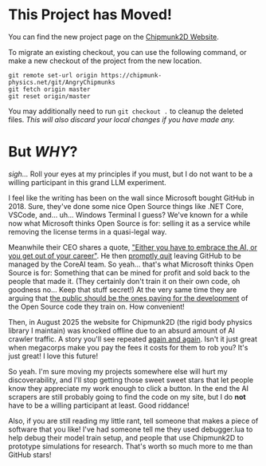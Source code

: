 # This Project has Moved!

You can find the new project page on the [Chipmunk2D Website](https://chipmunk-physics.net/git/AngryChipmunks.html).

To migrate an existing checkout, you can use the following command, or make a new checkout of the project from the new location.

```
git remote set-url origin https://chipmunk-physics.net/git/AngryChipmunks
git fetch origin master
git reset origin/master
```

You may additionally need to run `git checkout .` to cleanup the deleted files. *This will also discard your local changes if you have made any.*

# But _WHY_?

*sigh...* Roll your eyes at my principles if you must, but I do not want to be a willing participant in this grand LLM experiment.

I feel like the writing has been on the wall since Microsoft bought GitHub in 2018. Sure, they've done some nice Open Source things like .NET Core, VSCode, and... uh... Windows Terminal I guess? We've known for a while now what Microsoft thinks Open Source is for: selling it as a service while removing the license terms in a quasi-legal way.

Meanwhile their CEO shares a quote, ["Either you have to embrace the AI, or you get out of your career"](https://web.archive.org/web/20250805051200/https://ashtom.github.io/developers-reinvented). He then [promptly quit](https://github.blog/news-insights/company-news/goodbye-github/) leaving GitHub to be managed by the CoreAI team. So yeah... that's what Microsoft thinks Open Source is for: Something that can be mined for profit and sold back to the people that made it. (They certainly don't train it on their own code, oh goodness no... Keep that stuff secret!) At the very same time they are arguing that [the public should be the ones paying for the development](https://github.blog/open-source/maintainers/we-need-a-european-sovereign-tech-fund/) of the Open Source code they train on. How convenient!

Then, in August 2025 the website for Chipmunk2D (the rigid body physics library I maintain) was knocked offline due to an absurd amount of AI crawler traffic. A story you'll see repeated [again and again](https://thelibre.news/foss-infrastructure-is-under-attack-by-ai-companies/). Isn't it just great when megacorps make you pay the fees it costs for them to rob you? It's just great! I love this future!

So yeah. I'm sure moving my projects somewhere else will hurt my discoverability, and I'll stop getting those sweet sweet stars that let people know they appreciate my work enough to click a button. In the end the AI scrapers are still probably going to find the code on my site, but I do **not** have to be a willing participant at least. Good riddance!

Also, if you are still reading my little rant, tell someone that makes a piece of software that you like! I've had someone tell me they used debugger.lua to help debug their model train setup, and people that use Chipmunk2D to prototype simulations for research. That's worth so much more to me than GitHub stars!